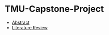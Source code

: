 # TMU-Capstone-Project

- [Abstract](Abstract%20final.pdf)
- [Literature Review](Literature%20review%20final.pdf)



